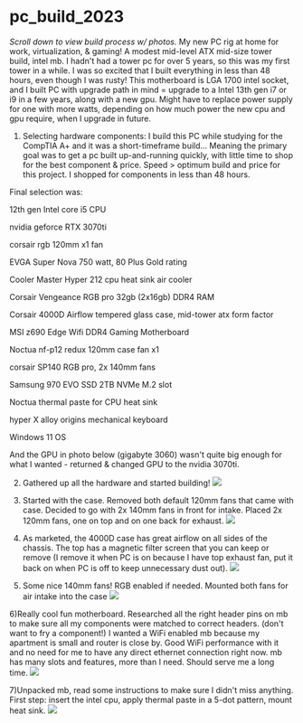 # pc_build_2023
*Scroll down to view build process w/ photos.* My new PC rig at home for work, virtualization, &amp; gaming! A modest mid-level ATX mid-size tower build, intel mb. I hadn't had a tower pc for over 5 years, so this was my first tower in a while. I was so excited that I built everything in less than 48 hours, even though I was rusty! This motherboard is LGA 1700 intel socket, and I built PC with upgrade path in mind = upgrade to a Intel 13th gen i7 or i9 in a few years, along with a new gpu. Might have to replace power supply for one with more watts, depending on how much power the new cpu and gpu require, when I upgrade in future. 

1) Selecting hardware components: I build this PC while studying for the CompTIA A+ and it was a short-timeframe build... Meaning the primary goal was to get a pc built up-and-running quickly, with little time to shop for the best component & price. Speed > optimum build and price for this project. I shopped for components in less than 48 hours.

Final selection was:
<p>12th gen Intel core i5 CPU
<p>nvidia geforce RTX 3070ti 
<p>corsair rgb 120mm x1 fan
<p>EVGA Super Nova 750 watt, 80 Plus Gold rating
<p>Cooler Master Hyper 212 cpu heat sink air cooler
<p>Corsair Vengeance RGB pro 32gb (2x16gb) DDR4 RAM
<p>Corsair 4000D Airflow tempered glass case, mid-tower atx form factor
<p>MSI z690 Edge Wifi DDR4 Gaming Motherboard
<p>Noctua nf-p12 redux 120mm case fan x1
<p>corsair SP140 RGB pro, 2x 140mm fans
<p>Samsung 970 EVO SSD 2TB NVMe M.2 slot
<p>Noctua thermal paste for CPU heat sink 
<p>hyper X alloy origins mechanical keyboard
<p>Windows 11 OS
<p>And the GPU in photo below (gigabyte 3060) wasn't quite big enough for what I wanted - returned & changed GPU to the nvidia 3070ti.
 
2) Gathered up all the hardware and started building! 
![](https://github.com/thomasgolian/pc_build_2023/blob/787b4883d852d7b7985d445d97d6e121b8441895/pc%20build%2001.JPG) 

  3) Started with the case. Removed both default 120mm fans that came with case. Decided to go with 2x 140mm fans in front for intake. Placed 2x 120mm fans, one on top and on one back for exhaust.
  ![](https://github.com/thomasgolian/pc_build_2023/blob/bef6b9f7326a6e75aed41578a2f69f95fba5bdee/pc%20build%2002.JPG)
  
  4) As marketed, the 4000D case has great airflow on all sides of the chassis. The top has a magnetic filter screen that you can keep or remove (I remove it when PC is on because I have top exhaust fan, put it back on when PC is off to keep unnecessary dust out).
  ![](https://github.com/thomasgolian/pc_build_2023/blob/bef6b9f7326a6e75aed41578a2f69f95fba5bdee/pc%20build%2003.JPG)
  
  5) Some nice 140mm fans! RGB enabled if needed. Mounted both fans for air intake into the case
  ![](https://github.com/thomasgolian/pc_build_2023/blob/bef6b9f7326a6e75aed41578a2f69f95fba5bdee/pc%20build%2004.JPG)
  
  6)Really cool fun motherboard. Researched all the right header pins on mb to make sure all my components were matched to correct headers. (don't want to fry a component!) I wanted a WiFi enabled mb because my apartment is small and router is close by. Good WiFi performance with it and no need for me to have any direct ethernet connection right now. mb has many slots and features, more than I need. Should serve me a long time.
  ![](https://github.com/thomasgolian/pc_build_2023/blob/bef6b9f7326a6e75aed41578a2f69f95fba5bdee/pc%20build%2005.JPG)
  
  7)Unpacked mb, read some instructions to make sure I didn't miss anything. First step: insert the intel cpu, apply thermal paste in a 5-dot pattern, mount heat sink.
  ![](https://github.com/thomasgolian/pc_build_2023/blob/bef6b9f7326a6e75aed41578a2f69f95fba5bdee/pc%20build%2006.JPG)
  
  


